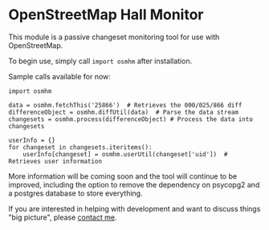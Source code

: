 OpenStreetMap Hall Monitor
==========================

This module is a passive changeset monitoring tool for use with OpenStreetMap.

To begin use, simply call `import osmhm` after installation.

Sample calls available for now:

```
import osmhm

data = osmhm.fetchThis('25866')  # Retrieves the 000/025/866 diff
differenceObject = osmhm.diffUtil(data)  # Parse the data stream
changesets = osmhm.process(differenceObject) # Process the data into changesets

userInfo = {}
for changeset in changesets.iteritems():
    userInfo[changeset] = osmhm.userUtil(changeset['uid'])  # Retrieves user information 

```

More information will be coming soon and the tool will continue to be improved, including the option to remove the dependency on psycopg2 and a postgres database to store everything.

If you are interested in helping with development and want to discuss things "big picture", please [contact me](mailto:ethan-nelson@users.noreply.github.com).
